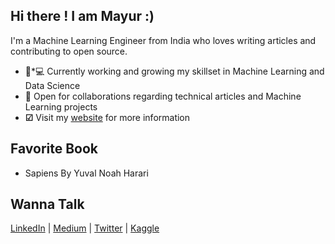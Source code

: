 ## Hi there ! I am Mayur :)

I'm a Machine Learning Engineer from India who loves writing articles and contributing to open source.

   * 👨*💻 Currently working and growing my skillset in Machine Learning and Data Science
   * 🤝 Open for collaborations regarding technical articles and Machine Learning projects
   * **☑** Visit my [website](mayurji.github.io/) for more information

## Favorite Book
   * Sapiens By Yuval Noah Harari
    
## Wanna Talk 

 [LinkedIn](http://linkedin.com/in/mayur-jain-ds/) | [Medium](https://medium.com/@mayur87545) | [Twitter](https://twitter.com/mayur__22/) | [Kaggle](https://www.kaggle.com/mayurjain)
